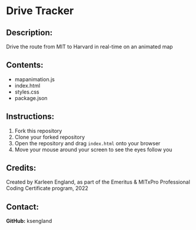 # Drive Tracker

## Description:
Drive the route from MIT to Harvard in real-time on an animated map

## Contents:
- mapanimation.js
- index.html
- styles.css
- package.json

## Instructions:
1. Fork this repository
2. Clone your forked repository
3. Open the repository and drag `index.html` onto your browser
4. Move your mouse around your screen to see the eyes follow you

## Credits:
Created by Karleen England, as part of the Emeritus & MITxPro Professional Coding Certificate program, 2022

## Contact:
**GitHub:** ksengland <br>
